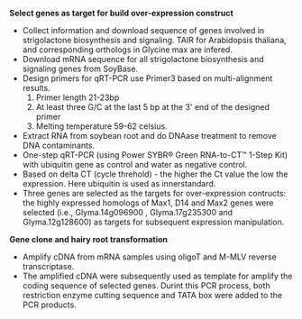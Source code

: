 **Select genes as target for build over-expression construct**

* Collect information and download sequence of genes involved in strigolactone biosynthesis and signaling. TAIR for Arabidopsis thaliana, and corresponding orthologs in Glycine max are infered.
* Download mRNA sequence for all strigolactone biosynthesis and signaling genes from SoyBase.
* Design primers for qRT-PCR use Primer3 based on multi-alignment results.
  1. Primer length 21-23bp
  2. At least three G/C at the last 5 bp at the 3' end of the designed primer
  3. Melting temperature 59-62 celsius.
* Extract RNA from soybean root and do DNAase treatment to remove DNA contaminants.
* One-step qRT-PCR (using Power SYBR® Green RNA-to-CT™ 1-Step Kit) with ubiquitin gene as control and water as negative control.
* Based on delta CT (cycle threhold) - the higher the Ct value the low the expression. Here ubiquitin is used as innerstandard.
* Three genes are selected as the targets for over-expression contructs: the highly expressed homologs of Max1, D14 and Max2 genes were selected (i.e., Glyma.14g096900 , Glyma.17g235300 and Glyma.12g128600) as targets for subsequent expression manipulation.

**Gene clone and hairy root transformation**

* Amplify cDNA from mRNA samples using oligoT and M-MLV reverse transcriptase.
* The amplified cDNA were subsequently used as template for amplify the coding sequence of selected genes. Durint this PCR process, both restriction enzyme cutting sequence and TATA box were added to the PCR products. 





